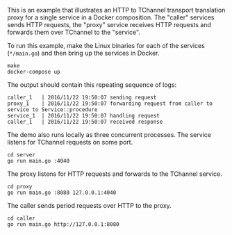 This is an example that illustrates an HTTP to TChannel transport translation
proxy for a single service in a Docker composition.
The "caller" services sends HTTP requests, the "proxy" service receives HTTP
requests and forwards them over TChannel to the "service".

To run this example, make the Linux binaries for each of the services
(`*/main.go`) and then bring up the services in Docker.

```
make
docker-compose up
```

The output should contain this repeating sequence of logs:

```
caller_1   | 2016/11/22 19:50:07 sending request
proxy_1    | 2016/11/22 19:50:07 forwarding request from caller to service to Service::procedure
service_1  | 2016/11/22 19:50:07 handling request
caller_1   | 2016/11/22 19:50:07 received response
```

The demo also runs locally as three concurrent processes.
The service listens for TChannel requests on some port.

```
cd server
go run main.go :4040
```

The proxy listens for HTTP requests and forwards to the TChannel service.

```
cd proxy
go run main.go :8080 127.0.0.1:4040
```

The caller sends period requests over HTTP to the proxy.

```
cd caller
go run main.go http://127.0.0.1:8080
```
